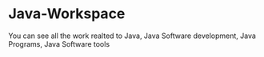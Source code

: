 # Java-Workspace
You can see all the work realted to Java, Java Software development, Java Programs, Java Software tools

